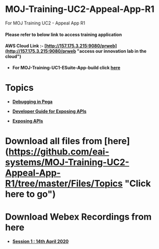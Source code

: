 # MOJ-Training-UC2-Appeal-App-R1
For MOJ Training UC2 - Appeal App R1

#### Please refer to below link to access training application 

#### AWS Cloud Link :- [http://157.175.3.215:9080/prweb](http://157.175.3.215:9080/prweb "access our innovation lab in the cloud")

* **For MOJ-Training-UC1-ESuite-App-build click [here](https://github.com/eai-systems/MOJ-Training-UC1-ESuite-App-build "Click here to go")**

# Topics

* **[Debugging in Pega](https://1drv.ms/p/s!AltO6Pkun9hUsUlWCKqRrh95dKOf?e=EvEGXx "Click here to view")**

* **[Developer Guide for Exposing APIs](https://1drv.ms/w/s!AltO6Pkun9hUsUh02RcZ45w4cSQ1?e=GPd7YM "Click here to view")**

* **[Exposing APIs](https://1drv.ms/p/s!AltO6Pkun9hUsUpEcvHYH_wm2FTA?e=bvvcrS "Click here to view")**

# Download all files from [here] (https://github.com/eai-systems/MOJ-Training-UC2-Appeal-App-R1/tree/master/Files/Topics "Click here to go")

# Download Webex Recordings from here
 * **[Session 1 : 14th April 2020](https://1drv.ms/u/s!AvVEPrDDwal9i-tdA5RNOyG2nH59cQ?e=fhN6wo "Click here to go")**

